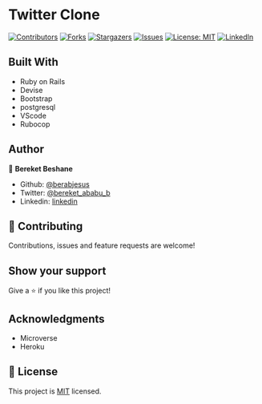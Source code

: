 # Twitter Clone
[![Contributors][contributors-shield]][contributors-url]
[![Forks][forks-shield]][forks-url]
[![Stargazers][stars-shield]][stars-url]
[![Issues][issues-shield]][issues-url]
[![License: MIT][license-shield]][license-url]
[![LinkedIn][linkedin-shield]][linkedin-url]

## Built With

- Ruby on Rails
- Devise
- Bootstrap
- postgresql
- VScode
- Rubocop

## Author

👤 **Bereket Beshane**

- Github: [@berabjesus](https://github.com/Berabjesus)
- Twitter: [@bereket_ababu_b](https://twitter.com/bereket_ababu_b)
- Linkedin: [linkedin](https://www.linkedin.com/in/bereket-beshane-a1b75a1a9/)

## 🤝 Contributing

Contributions, issues and feature requests are welcome!

## Show your support

Give a ⭐️ if you like this project!

## Acknowledgments

- Microverse
- Heroku
## 📝 License

This project is [MIT](LICENSE) licensed.



[contributors-shield]: https://img.shields.io/github/contributors/Berabjesus/Twitter-Clone
[contributors-url]: https://github.com/Berabjesus/Twitter-Clone/contributors
[forks-shield]: https://img.shields.io/github/forks/Berabjesus/Twitter-Clone
[forks-url]: https://github.com/Berabjesus/Twitter-Clone/network/members
[stars-shield]: https://img.shields.io/github/stars/Berabjesus/Twitter-Clone
[stars-url]: https://github.com/Berabjesus/Twitter-Clone/stargazers
[issues-shield]: https://img.shields.io/github/issues/Berabjesus/Twitter-Clone
[issues-url]: https://github.com/Berabjesus/Twitter-Clone/issues
[license-shield]: https://img.shields.io/badge/License-MIT-yellow.svg
[license-url]: https://github.com/Berabjesus/Twitter-Clone/development/LICENSE
[linkedin-shield]: https://img.shields.io/badge/-LinkedIn-black.svg?style=flat-square&logo=linkedin&colorB=555
[linkedin-url]: https://www.linkedin.com/in/bereket-beshane-a1b75a1a9/
